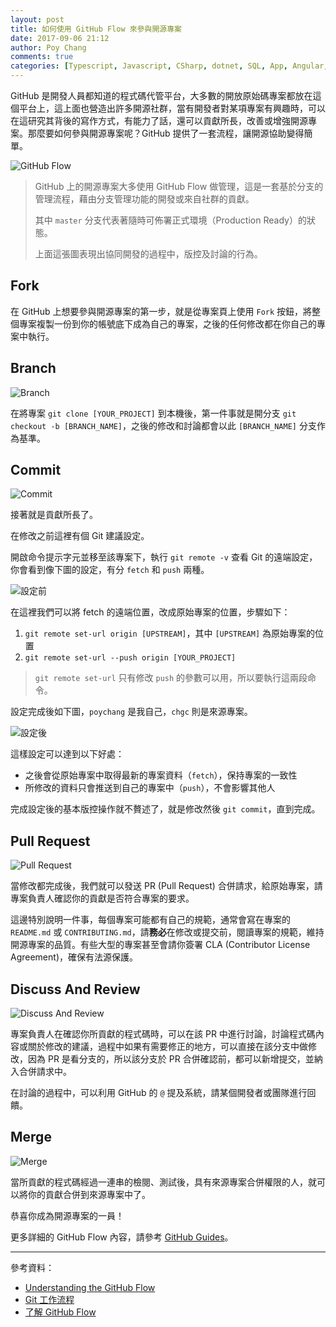 ```yaml
---
layout: post
title: 如何使用 GitHub Flow 來參與開源專案
date: 2017-09-06 21:12
author: Poy Chang
comments: true
categories: [Typescript, Javascript, CSharp, dotnet, SQL, App, Angular, Webapi, Azure, Develop, Tools, Test, Uncategorized]
---
```

GitHub 是開發人員都知道的程式碼代管平台，大多數的開放原始碼專案都放在這個平台上，這上面也營造出許多開源社群，當有開發者對某項專案有興趣時，可以在這研究其背後的寫作方式，有能力了話，還可以貢獻所長，改善或增強開源專案。那麼要如何參與開源專案呢？GitHub 提供了一套流程，讓開源協助變得簡單。

![GitHub Flow](https://i.imgur.com/gns2luN.png)

>GitHub 上的開源專案大多使用 GitHub Flow 做管理，這是一套基於分支的管理流程，藉由分支管理功能的開發或來自社群的貢獻。
>
>其中 `master` 分支代表著隨時可佈署正式環境（Production Ready）的狀態。
>
>上面這張圖表現出協同開發的過程中，版控及討論的行為。

## Fork

在 GitHub 上想要參與開源專案的第一步，就是從專案頁上使用 `Fork` 按鈕，將整個專案複製一份到你的帳號底下成為自己的專案，之後的任何修改都在你自己的專案中執行。

## Branch

![Branch](https://i.imgur.com/YxNhiqA.png)

在將專案 `git clone [YOUR_PROJECT]` 到本機後，第一件事就是開分支 `git checkout -b [BRANCH_NAME]`，之後的修改和討論都會以此 `[BRANCH_NAME]` 分支作為基準。

## Commit

![Commit](https://i.imgur.com/ehEeTyx.png)

接著就是貢獻所長了。

在修改之前這裡有個 Git 建議設定。

開啟命令提示字元並移至該專案下，執行 `git remote -v` 查看 Git 的遠端設定，你會看到像下圖的設定，有分 `fetch` 和 `push` 兩種。

![設定前](https://i.imgur.com/ieAQcE5.png)

在這裡我們可以將 fetch 的遠端位置，改成原始專案的位置，步驟如下：

1. `git remote set-url origin [UPSTREAM]`，其中 `[UPSTREAM]` 為原始專案的位置
2. `git remote set-url --push origin [YOUR_PROJECT]`

>`git remote set-url` 只有修改 `push` 的參數可以用，所以要執行這兩段命令。

設定完成後如下圖，`poychang` 是我自己，`chgc` 則是來源專案。

![設定後](https://i.imgur.com/iS8FGoP.png)

這樣設定可以達到以下好處：

* 之後會從原始專案中取得最新的專案資料（`fetch`），保持專案的一致性
* 所修改的資料只會推送到自己的專案中（`push`），不會影響其他人

完成設定後的基本版控操作就不贅述了，就是修改然後 `git commit`，直到完成。

## Pull Request

![Pull Request](https://i.imgur.com/1XdLZa1.png)

當修改都完成後，我們就可以發送 PR (Pull Request) 合併請求，給原始專案，請專案負責人確認你的貢獻是否符合專案的要求。

這邊特別說明一件事，每個專案可能都有自己的規範，通常會寫在專案的 `README.md` 或 `CONTRIBUTING.md`，請**務必**在修改或提交前，閱讀專案的規範，維持開源專案的品質。有些大型的專案甚至會請你簽署 CLA (Contributor License Agreement)，確保有法源保護。

## Discuss And Review

![Discuss And Review](https://i.imgur.com/ser2wXQ.png)

專案負責人在確認你所貢獻的程式碼時，可以在該 PR 中進行討論，討論程式碼內容或關於修改的建議，過程中如果有需要修正的地方，可以直接在該分支中做修改，因為 PR 是看分支的，所以該分支於 PR 合併確認前，都可以新增提交，並納入合併請求中。

在討論的過程中，可以利用 GitHub 的 `@` 提及系統，請某個開發者或團隊進行回饋。

<!--
## Deploy
![Deploy](https://i.imgur.com/45MMzLH.png)
-->

## Merge

![Merge](https://i.imgur.com/IYJgbY5.png)

當所貢獻的程式碼經過一連串的檢閱、測試後，具有來源專案合併權限的人，就可以將你的貢獻合併到來源專案中了。

恭喜你成為開源專案的一員！

更多詳細的 GitHub Flow 內容，請參考 [GitHub Guides](https://guides.github.com/)。

----------

參考資料：

* [Understanding the GitHub Flow](https://guides.github.com/introduction/flow/)
* [Git 工作流程](http://www.ruanyifeng.com/blog/2015/12/git-workflow.html)
* [了解 GitHub Flow](http://calvert.logdown.com/posts/2014/09/21/understanding-the-github-flow)